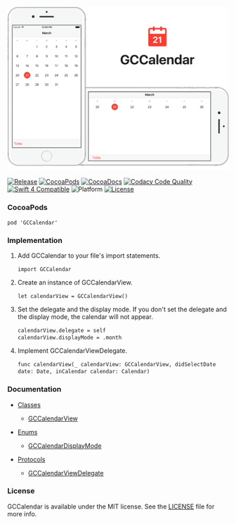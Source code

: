 ![banner](Resources/README/Assets/Banner.png)

[![Release](https://img.shields.io/github/release/graycampbell/GCCalendar.svg)](https://github.com/graycampbell/GCCalendar/releases/latest)
[![CocoaPods](https://img.shields.io/cocoapods/v/GCCalendar.svg)](https://cocoapods.org/pods/GCCalendar)
[![CocoaDocs](https://img.shields.io/badge/docs-100%25-brightgreen.svg)](http://cocoadocs.org/docsets/GCCalendar)
[![Codacy Code Quality](https://img.shields.io/codacy/grade/7ef16773008b4ed9b7798dd3d0da54af.svg)](https://www.codacy.com/app/graycampbell/GCCalendar?utm_source=github.com&amp;utm_medium=referral&amp;utm_content=graycampbell/GCCalendar&amp;utm_campaign=Badge_Grade)
[![Swift 4 Compatible](https://img.shields.io/badge/Swift_4-compatible-4BC51D.svg?style=flat)](https://developer.apple.com/swift)
![Platform](https://img.shields.io/cocoapods/p/GCCalendar.svg?style=flat)
[![License](https://img.shields.io/cocoapods/l/GCCalendar.svg)](https://github.com/graycampbell/GCCalendar/blob/master/LICENSE)

### CocoaPods

```
pod 'GCCalendar'
```

### Implementation

1. Add GCCalendar to your file's import statements.

    ```
    import GCCalendar
    ```

2. Create an instance of GCCalendarView.

    ```
    let calendarView = GCCalendarView()
    ```

3. Set the delegate and the display mode. If you don't set the delegate and the display mode, the calendar will not appear.

    ```
    calendarView.delegate = self
    calendarView.displayMode = .month
    ```

4. Implement GCCalendarViewDelegate.

    ```
    func calendarView(_ calendarView: GCCalendarView, didSelectDate date: Date, inCalendar calendar: Calendar)
    ```

### Documentation

- [Classes](https://graycampbell.github.io/GCCalendar/Classes.html)
  - [GCCalendarView](https://graycampbell.github.io/GCCalendar/Classes/GCCalendarView.html)

- [Enums](https://graycampbell.github.io/GCCalendar/Enums.html)
  - [GCCalendarDisplayMode](https://graycampbell.github.io/GCCalendar/Enums/GCCalendarDisplayMode.html)

- [Protocols](https://graycampbell.github.io/GCCalendar/Protocols.html)
  - [GCCalendarViewDelegate](https://graycampbell.github.io/GCCalendar/Protocols/GCCalendarViewDelegate.html)

### License

GCCalendar is available under the MIT license. See the [LICENSE](https://github.com/graycampbell/GCCalendar/blob/master/LICENSE) file for more info.
